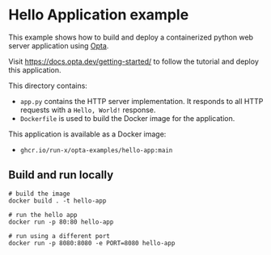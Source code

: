 # Hello Application example

This example shows how to build and deploy a containerized python web server
application using [Opta](https://github.com/run-x/opta).

Visit https://docs.opta.dev/getting-started/
to follow the tutorial and deploy this application.

This directory contains:

- `app.py` contains the HTTP server implementation. It responds to all HTTP
  requests with a  `Hello, World!` response.
- `Dockerfile` is used to build the Docker image for the application.

This application is available as a Docker image:

- `ghcr.io/run-x/opta-examples/hello-app:main`

## Build and run locally

```
# build the image
docker build . -t hello-app

# run the hello app
docker run -p 80:80 hello-app

# run using a different port
docker run -p 8080:8080 -e PORT=8080 hello-app

```

